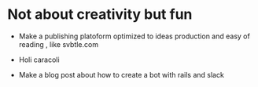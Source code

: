 # Not about creativity but fun

- Make a publishing platoform optimized to ideas production and easy of reading , like svbtle.com

- Holi caracoli

- Make a blog post about how to create a bot with rails and slack